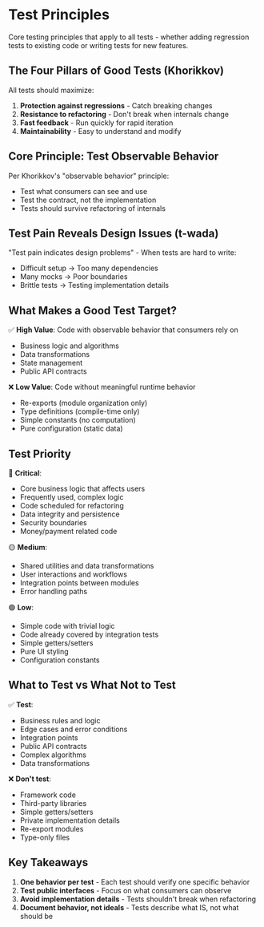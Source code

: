 # Test Principles

Core testing principles that apply to all tests - whether adding regression tests to existing code or writing tests for new features.

## The Four Pillars of Good Tests (Khorikkov)

All tests should maximize:

1. **Protection against regressions** - Catch breaking changes
2. **Resistance to refactoring** - Don't break when internals change
3. **Fast feedback** - Run quickly for rapid iteration
4. **Maintainability** - Easy to understand and modify

## Core Principle: Test Observable Behavior

Per Khorikkov's "observable behavior" principle:

- Test what consumers can see and use
- Test the contract, not the implementation
- Tests should survive refactoring of internals

## Test Pain Reveals Design Issues (t-wada)

"Test pain indicates design problems" - When tests are hard to write:

- Difficult setup → Too many dependencies
- Many mocks → Poor boundaries
- Brittle tests → Testing implementation details

## What Makes a Good Test Target?

✅ **High Value**: Code with observable behavior that consumers rely on

- Business logic and algorithms
- Data transformations
- State management
- Public API contracts

❌ **Low Value**: Code without meaningful runtime behavior

- Re-exports (module organization only)
- Type definitions (compile-time only)
- Simple constants (no computation)
- Pure configuration (static data)

## Test Priority

🔴 **Critical**:

- Core business logic that affects users
- Frequently used, complex logic
- Code scheduled for refactoring
- Data integrity and persistence
- Security boundaries
- Money/payment related code

🟡 **Medium**:

- Shared utilities and data transformations
- User interactions and workflows
- Integration points between modules
- Error handling paths

🟢 **Low**:

- Simple code with trivial logic
- Code already covered by integration tests
- Simple getters/setters
- Pure UI styling
- Configuration constants

## What to Test vs What Not to Test

✅ **Test**:

- Business rules and logic
- Edge cases and error conditions
- Integration points
- Public API contracts
- Complex algorithms
- Data transformations

❌ **Don't test**:

- Framework code
- Third-party libraries
- Simple getters/setters
- Private implementation details
- Re-export modules
- Type-only files

## Key Takeaways

1. **One behavior per test** - Each test should verify one specific behavior
2. **Test public interfaces** - Focus on what consumers can observe
3. **Avoid implementation details** - Tests shouldn't break when refactoring
4. **Document behavior, not ideals** - Tests describe what IS, not what should be
